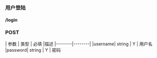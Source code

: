 ### 用户登陆
 
#### /login
### POST

| 参数    |  类型  | 必填 |描述
|--------|--------|
|username| string | Y | 用户名  
|password| string | Y | 密码
